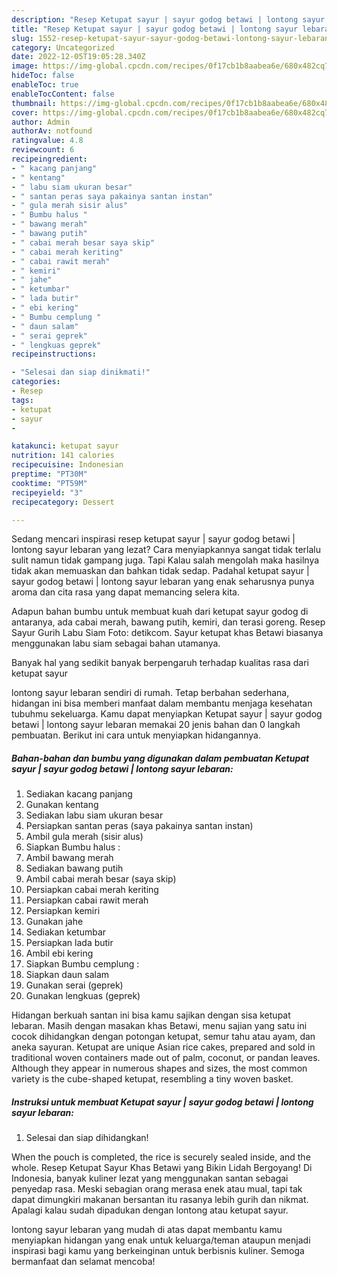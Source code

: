 ```yaml
---
description: "Resep Ketupat sayur | sayur godog betawi | lontong sayur lebaran yang Bikin Ngiler, Buat Buka Puasa}"
title: "Resep Ketupat sayur | sayur godog betawi | lontong sayur lebaran yang Bikin Ngiler, Buat Buka Puasa}"
slug: 1552-resep-ketupat-sayur-sayur-godog-betawi-lontong-sayur-lebaran-yang-bikin-ngiler-buat-buka-puasa
category: Uncategorized
date: 2022-12-05T19:05:28.340Z
image: https://img-global.cpcdn.com/recipes/0f17cb1b8aabea6e/680x482cq70/ketupat-sayur-sayur-godog-betawi-lontong-sayur-lebaran-foto-resep-utama.jpg
hideToc: false
enableToc: true
enableTocContent: false
thumbnail: https://img-global.cpcdn.com/recipes/0f17cb1b8aabea6e/680x482cq70/ketupat-sayur-sayur-godog-betawi-lontong-sayur-lebaran-foto-resep-utama.jpg
cover: https://img-global.cpcdn.com/recipes/0f17cb1b8aabea6e/680x482cq70/ketupat-sayur-sayur-godog-betawi-lontong-sayur-lebaran-foto-resep-utama.jpg
author: Admin
authorAv: notfound
ratingvalue: 4.8
reviewcount: 6
recipeingredient:
- " kacang panjang"
- " kentang"
- " labu siam ukuran besar"
- " santan peras saya pakainya santan instan"
- " gula merah sisir alus"
- " Bumbu halus "
- " bawang merah"
- " bawang putih"
- " cabai merah besar saya skip"
- " cabai merah keriting"
- " cabai rawit merah"
- " kemiri"
- " jahe"
- " ketumbar"
- " lada butir"
- " ebi kering"
- " Bumbu cemplung "
- " daun salam"
- " serai geprek"
- " lengkuas geprek"
recipeinstructions:

- "Selesai dan siap dinikmati!"
categories:
- Resep
tags:
- ketupat
- sayur
- 

katakunci: ketupat sayur  
nutrition: 141 calories
recipecuisine: Indonesian
preptime: "PT30M"
cooktime: "PT59M"
recipeyield: "3"
recipecategory: Dessert

---
```



Sedang mencari inspirasi resep ketupat sayur | sayur godog betawi | lontong sayur lebaran yang lezat? Cara menyiapkannya sangat tidak terlalu sulit namun tidak gampang juga. Tapi Kalau salah mengolah maka hasilnya tidak akan memuaskan dan bahkan tidak sedap. Padahal ketupat sayur | sayur godog betawi | lontong sayur lebaran yang enak seharusnya punya aroma dan cita rasa yang dapat memancing selera kita.


Adapun bahan bumbu untuk membuat kuah dari ketupat sayur godog di antaranya, ada cabai merah, bawang putih, kemiri, dan terasi goreng. Resep Sayur Gurih Labu Siam Foto: detikcom. Sayur ketupat khas Betawi biasanya menggunakan labu siam sebagai bahan utamanya.

Banyak hal yang sedikit banyak berpengaruh terhadap kualitas rasa dari ketupat sayur 

 lontong sayur lebaran sendiri di rumah. Tetap berbahan sederhana, hidangan ini bisa memberi manfaat dalam membantu menjaga kesehatan tubuhmu sekeluarga. Kamu dapat menyiapkan Ketupat sayur | sayur godog betawi | lontong sayur lebaran memakai 20 jenis bahan dan 0 langkah pembuatan. Berikut ini cara untuk menyiapkan hidangannya.

<!--inarticleads1-->

##### Bahan-bahan dan bumbu yang digunakan dalam pembuatan Ketupat sayur | sayur godog betawi | lontong sayur lebaran:

1. Sediakan  kacang panjang
1. Gunakan  kentang
1. Sediakan  labu siam ukuran besar
1. Persiapkan  santan peras (saya pakainya santan instan)
1. Ambil  gula merah (sisir alus)
1. Siapkan  Bumbu halus :
1. Ambil  bawang merah
1. Sediakan  bawang putih
1. Ambil  cabai merah besar (saya skip)
1. Persiapkan  cabai merah keriting
1. Persiapkan  cabai rawit merah
1. Persiapkan  kemiri
1. Gunakan  jahe
1. Sediakan  ketumbar
1. Persiapkan  lada butir
1. Ambil  ebi kering
1. Siapkan  Bumbu cemplung :
1. Siapkan  daun salam
1. Gunakan  serai (geprek)
1. Gunakan  lengkuas (geprek)


Hidangan berkuah santan ini bisa kamu sajikan dengan sisa ketupat lebaran. Masih dengan masakan khas Betawi, menu sajian yang satu ini cocok dihidangkan dengan potongan ketupat, semur tahu atau ayam, dan aneka sayuran. Ketupat are unique Asian rice cakes, prepared and sold in traditional woven containers made out of palm, coconut, or pandan leaves. Although they appear in numerous shapes and sizes, the most common variety is the cube-shaped ketupat, resembling a tiny woven basket. 

<!--inarticleads2-->

##### Instruksi untuk membuat Ketupat sayur | sayur godog betawi | lontong sayur lebaran:


1. Selesai dan siap dihidangkan!

When the pouch is completed, the rice is securely sealed inside, and the whole. Resep Ketupat Sayur Khas Betawi yang Bikin Lidah Bergoyang! Di Indonesia, banyak kuliner lezat yang menggunakan santan sebagai penyedap rasa. Meski sebagian orang merasa enek atau mual, tapi tak dapat dimungkiri makanan bersantan itu rasanya lebih gurih dan nikmat. Apalagi kalau sudah dipadukan dengan lontong atau ketupat sayur. 

 lontong sayur lebaran yang mudah di atas dapat membantu kamu menyiapkan hidangan yang enak untuk keluarga/teman ataupun menjadi inspirasi bagi kamu yang berkeinginan untuk berbisnis kuliner. Semoga bermanfaat dan selamat mencoba!
